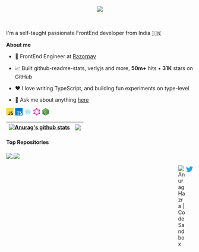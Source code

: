 <!-- ### Hi there 👋 -->

<!-- ![Amit's Most used languages](https://github-readme-stats.vercel.app/api/top-langs?username=amitpatil321&show_icons=true&count_private=true&theme=gotham) -->

<p align="center"><a href="https://amitpatil321.github.io"><img width="80%" src="./assets/gh-readme-header.png" /></a></p>

<br />

I'm a self-taught passionate FrontEnd developer from India 🇮🇳

**About me**

- 💼 FrontEnd Engineer at [Razorpay](http://razorpay.com/)

- 📈 Built github-readme-stats, verlyjs and more, **50m+** hits • **31K** stars on GitHub

- ❤️ I love writing TypeScript, and building fun experiments on type-level

- 💬 Ask me about anything [here](https://github.com/amitpatil321/amitpatil321/issues)

<code><img height="20" src="https://raw.githubusercontent.com/github/explore/80688e429a7d4ef2fca1e82350fe8e3517d3494d/topics/javascript/javascript.png"></code>
<code><img height="20" src="https://raw.githubusercontent.com/github/explore/80688e429a7d4ef2fca1e82350fe8e3517d3494d/topics/typescript/typescript.png"></code>
<code><img height="20" src="https://raw.githubusercontent.com/github/explore/80688e429a7d4ef2fca1e82350fe8e3517d3494d/topics/react/react.png"></code>
<code><img height="20" src="https://raw.githubusercontent.com/github/explore/5c058a388828bb5fde0bcafd4bc867b5bb3f26f3/topics/graphql/graphql.png"></code>
<code><img height="20" src="https://raw.githubusercontent.com/github/explore/80688e429a7d4ef2fca1e82350fe8e3517d3494d/topics/nodejs/nodejs.png"></code>

| <a href="https://github.com/amitpatil321/github-readme-stats"><img align="center" src="https://github-readme-stats.vercel.app/api?username=amitpatil321&show_icons=true&include_all_commits=true&theme=buefy&hide_border=true" alt="Anurag's github stats" /></a> | <a href="https://github.com/amitpatil321/github-readme-stats"><img align="center" src="https://github-readme-stats.vercel.app/api/top-langs/?username=amitpatil321&layout=compact&theme=buefy&hide_border=true" /></a> |
| ----------------------------------------------------------------------------------------------------------------------------------------------------------------------------------------------------------------------------------------------------------------- | ---------------------------------------------------------------------------------------------------------------------------------------------------------------------------------------------------------------------- |

#### Top Repositories

<a href="https://github.com/amitpatil321/github-readme-stats">
  <img align="center" src="https://github-readme-stats.vercel.app/api/pin/?username=amitpatil321&repo=github-readme-stats&theme=buefy" />
</a>
<a href="https://github.com/amitpatil321/amitpatil321.github.io">
  <img align="center" src="https://github-readme-stats.vercel.app/api/pin/?username=amitpatil321&repo=amitpatil321.github.io&theme=buefy" />
</a>

<br />
<br />

<a href="https://twitter.com/anuraghazru">
  <img align="right" alt="Anurag Hazra | Twitter" width="21px" src="https://raw.githubusercontent.com/amitpatil321/amitpatil321/master/assets/twitter.svg" />
</a>
<a href="https://codesandbox.io/u/amitpatil321">
  <img align="right" alt="Anurag Hazra | CodeSandbox" width="20px" src="https://raw.githubusercontent.com/amitpatil321/amitpatil321/master/assets/codesandbox.svg" />
</a>
